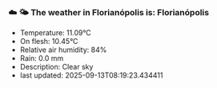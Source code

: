 ### ☁️ 🌤️  The weather in Florianópolis is: Florianópolis

- Temperature: 11.09°C
- On flesh: 10.45°C
- Relative air humidity: 84%
- Rain: 0.0 mm
- Description: Clear sky
- last updated: 2025-09-13T08:19:23.434411
